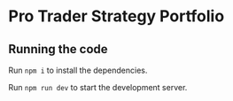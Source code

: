 
  # Pro Trader Strategy Portfolio

  ## Running the code

  Run `npm i` to install the dependencies.

  Run `npm run dev` to start the development server.
  
